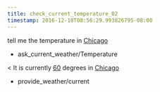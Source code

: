 ```yaml
---
title: check_current_temperature_02
timestamp: 2016-12-18T08:56:29.993826795-08:00
---
```


tell me the temperature in [Chicago](city)
* ask_current_weather/Temperature

< It is currently [60](temperature) degrees in [Chicago](city)
* provide_weather/current
